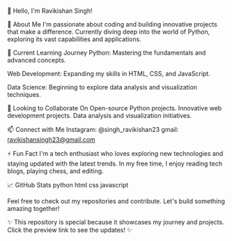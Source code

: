 👋 Hello, I'm Ravikishan Singh!

👀 About Me
I'm passionate about coding and building innovative projects that make a difference.
Currently diving deep into the world of Python, exploring its vast capabilities and applications.

🌱 Current Learning Journey
Python: Mastering the fundamentals and advanced concepts.

Web Development: Expanding my skills in HTML, CSS, and JavaScript.

Data Science: Beginning to explore data analysis and visualization techniques.

💞️ Looking to Collaborate On
Open-source Python projects.
Innovative web development projects.
Data analysis and visualization initiatives.

📫 Connect with Me
Instagram: @singh_ravikishan23
gmail: ravikishansingh23@gmail.com

⚡ Fun Fact
I'm a tech enthusiast who loves exploring new technologies and staying updated with the latest trends.
In my free time, I enjoy reading tech blogs, playing chess, and editing.

📈 GitHub Stats
python 
html 
css 
javascript

Feel free to check out my repositories and contribute. Let's build something amazing together!

✨ This repository is special because it showcases my journey and projects. Click the preview link to see the updates! ✨
